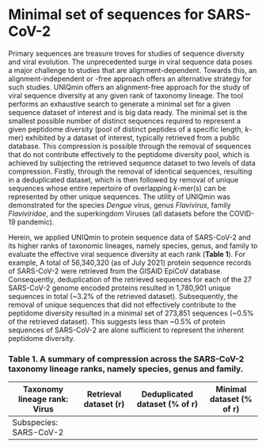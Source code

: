 # Minimal set of sequences for SARS-CoV-2

Primary sequences are treasure troves for studies of sequence diversity and viral evolution. The unprecedented surge in viral sequence data poses a major challenge to studies that are alignment-dependent. Towards this, an alignment-independent or -free approach offers an alternative strategy for such studies. UNIQmin offers an alignment-free approach for the study of viral sequence diversity at any given rank of taxonomy lineage. The tool performs an exhaustive search to generate a minimal set for a given sequence dataset of interest and is big data ready. The minimal set is the smallest possible number of distinct sequences required to represent a given peptidome diversity (pool of distinct peptides of a specific length, *k*-mer) exhibited by a dataset of interest, typically retrieved from a public database. This compression is possible through the removal of sequences that do not contribute effectively to the peptidome diversity pool, which is achieved by subjecting the retrieved sequence dataset to two levels of data compression. Firstly, through the removal of identical sequences, resulting in a deduplicated dataset, which is then followed by removal of unique sequences whose entire repertoire of overlapping *k*-mer(s) can be represented by other unique sequences. The utility of UNIQmin was demonstrated for the species *Dengue* virus, genus *Flavivirus*, family *Flaviviridae*, and the superkingdom Viruses (all datasets before the COVID-19 pandemic). 

Herein, we applied UNIQmin to protein sequence data of SARS-CoV-2 and its higher ranks of taxonomic lineages, namely species, genus, and family to evaluate the effective viral sequence diversity at each rank (**Table 1**). For example, A total of 56,340,320 (as of July 2021) protein sequence records of SARS-CoV-2 were retrieved from the GISAID EpiCoV database. Consequently, deduplication of the retrieved sequences for each of the 27 SARS-CoV-2 genome encoded proteins resulted in 1,780,901 unique sequences in total (~3.2% of the retrieved dataset). Subsequently, the removal of unique sequences that did not effectively contribute to the peptidome diversity resulted in a minimal set of 273,851 sequences (~0.5% of the retrieved dataset). This suggests less than ~0.5% of protein sequences of SARS-CoV-2 are alone sufficient to represent the inherent peptidome diversity.

### **Table 1. A summary of compression across the SARS-CoV-2 taxonomy lineage ranks, namely species, genus and family.**

| Taxonomy lineage rank: Virus | Retrieval dataset (r) | Deduplicated dataset (% of r) | Minimal dataset (% of r) |
|------------------------------|-----------------------|-------------------------------|--------------------------|
| Subspecies: SARS-CoV-2
